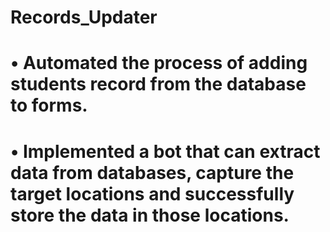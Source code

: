 # Records_Updater
# • Automated the process of adding students record from the database to forms.
# • Implemented a bot that can extract data from databases, capture the target locations and successfully store the data in those locations.
